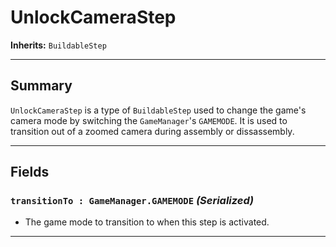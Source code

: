 # UnlockCameraStep

**Inherits:** `BuildableStep`

---

## Summary

`UnlockCameraStep` is a type of `BuildableStep` used to change the game's camera mode by switching the `GameManager`'s `GAMEMODE`. It is used to transition out of a zoomed camera during assembly or dissassembly.

---

## Fields

### `transitionTo : GameManager.GAMEMODE` *(Serialized)*
- The game mode to transition to when this step is activated.

---
